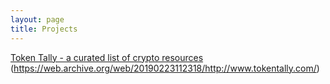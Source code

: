 ```yaml
---
layout: page
title: Projects
---
```


[Token Tally - a curated list of crypto resources ]( dead )(https://web.archive.org/web/20190223112318/http://www.tokentally.com/)
